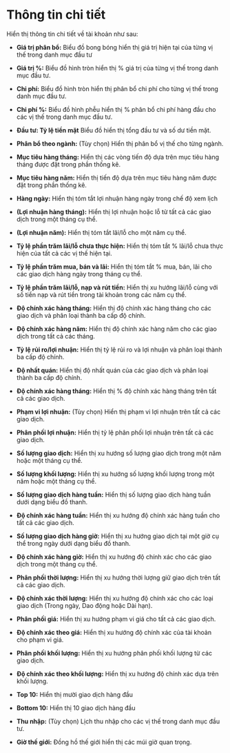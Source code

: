 # **Thông tin chi tiết**

Hiển thị thông tin chi tiết về tài khoản như sau:
- **Giá trị phân bổ:** Biểu đồ bong bóng hiển thị giá trị hiện tại của từng vị thế trong danh mục đầu tư
- **Giá trị %:** Biểu đồ hình tròn hiển thị % giá trị của từng vị thế trong danh mục đầu tư.
- **Chi phí:** Biểu đồ hình tròn hiển thị phân bổ chi phí cho từng vị thế trong danh mục đầu tư.
- **Chi phí %:** Biểu đồ hình phễu hiển thị % phân bổ chi phí hàng đầu cho các vị thế trong danh mục đầu tư.
- **Đầu tư: Tỷ lệ tiền mặt** Biểu đồ hiển thị tổng đầu tư và số dư tiền mặt.
- **Phân bổ theo ngành:** (Tùy chọn) Hiển thị phân bổ vị thế cho từng ngành.
- **Mục tiêu hàng tháng:** Hiển thị các vòng tiến độ dựa trên mục tiêu hàng tháng được đặt trong phần thống kê.
- **Mục tiêu hàng năm:** Hiển thị tiến độ dựa trên mục tiêu hàng năm được đặt trong phần thống kê.
- **Hàng ngày:** Hiển thị tóm tắt lợi nhuận hàng ngày trong chế độ xem lịch
- **(Lợi nhuận hàng tháng):** Hiển thị lợi nhuận hoặc lỗ từ tất cả các giao dịch trong một tháng cụ thể.
- **(Lợi nhuận năm):** Hiển thị tóm tắt lãi/lỗ cho một năm cụ thể.
- **Tỷ lệ phần trăm lãi/lỗ chưa thực hiện:** Hiển thị tóm tắt % lãi/lỗ chưa thực hiện của tất cả các vị thế hiện tại.
- **Tỷ lệ phần trăm mua, bán và lãi:** Hiển thị tóm tắt % mua, bán, lãi cho các giao dịch hàng ngày trong tháng cụ thể.
- **Tỷ lệ phần trăm lãi/lỗ, nạp và rút tiền:** Hiển thị xu hướng lãi/lỗ cùng với số tiền nạp và rút tiền trong tài khoản trong các năm cụ thể.
- **Độ chính xác hàng tháng:** Hiển thị độ chính xác hàng tháng cho các giao dịch và phân loại thành ba cấp độ chính.
- **Độ chính xác hàng năm:** Hiển thị độ chính xác hàng năm cho các giao dịch trong tất cả các tháng.
- **Tỷ lệ rủi ro/lợi nhuận:** Hiển thị tỷ lệ rủi ro và lợi nhuận và phân loại thành ba cấp độ chính.
- **Độ nhất quán:** Hiển thị độ nhất quán của các giao dịch và phân loại thành ba cấp độ chính.
- **Độ chính xác hàng tháng:** Hiển thị % độ chính xác hàng tháng trên tất cả các giao dịch.
- **Phạm vi lợi nhuận:** (Tùy chọn) Hiển thị phạm vi lợi nhuận trên tất cả các giao dịch.
- **Phân phối lợi nhuận:** Hiển thị tỷ lệ phân phối lợi nhuận trên tất cả các giao dịch.
- **Số lượng giao dịch:** Hiển thị xu hướng số lượng giao dịch trong một năm hoặc một tháng cụ thể.
- **Số lượng khối lượng:** Hiển thị xu hướng số lượng khối lượng trong một năm hoặc một tháng cụ thể.
- **Số lượng giao dịch hàng tuần:** Hiển thị số lượng giao dịch hàng tuần dưới dạng biểu đồ thanh.
- **Độ chính xác hàng tuần:** Hiển thị xu hướng độ chính xác hàng tuần cho tất cả các giao dịch.
- **Số lượng giao dịch hàng giờ:** Hiển thị xu hướng giao dịch tại một giờ cụ thể trong ngày dưới dạng biểu đồ thanh.
- **Độ chính xác hàng giờ:** Hiển thị xu hướng độ chính xác cho các giao dịch trong một tháng cụ thể.
- **Phân phối thời lượng:** Hiển thị xu hướng thời lượng giữ giao dịch trên tất cả các giao dịch.
- **Độ chính xác thời lượng:** Hiển thị xu hướng độ chính xác cho các loại giao dịch (Trong ngày, Dao động hoặc Dài hạn).

- **Phân phối giá:** Hiển thị xu hướng phạm vi giá cho tất cả các giao dịch.
- **Độ chính xác theo giá:** Hiển thị xu hướng độ chính xác của tài khoản cho phạm vi giá.
- **Phân phối khối lượng:** Hiển thị xu hướng phân phối khối lượng từ các giao dịch.
- **Độ chính xác theo khối lượng:** Hiển thị xu hướng độ chính xác dựa trên khối lượng.
- **Top 10:** Hiển thị mười giao dịch hàng đầu
- **Bottom 10:** Hiển thị 10 giao dịch hàng đầu
- **Thu nhập:** (Tùy chọn) Lịch thu nhập cho các vị thế trong danh mục đầu tư.
- **Giờ thế giới:** Đồng hồ thế giới hiển thị các múi giờ quan trọng.

